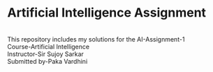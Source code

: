 # Artificial Intelligence Assignment
<br>
This repository includes my solutions for the AI-Assignment-1
<br>
Course-Artificial Intelligence
<br>
Instructor-Sir Sujoy Sarkar 
<br>
Submitted by-Paka Vardhini
